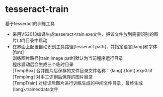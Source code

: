 ﻿# tesseract-train
基于tesseract的训练工具<br>

* 采用VS2013编译生成tesseract-train.exe文件，把该文件放到需要识别的图片(.tif)目录中启动<br>
* 在界面上配置自动识别工具路径[tesseract path]，并指定语言[lang]和字体[font]<br>
训练图片路径[train image path]默认为当前程序运行目录<br>
程序启动后会生成三个临时目录<br>
  [TempBox]   合并图片后保存的文件目录文件名称：{lang}.{font}.exp0.tif<br>
  [TempImg]   对手工识别后保存的图片目录<br>
  [TempTrain] 对标识后图片进行训练生成的中间文件目录，最终生成{lang}.traineddata文件<br>
